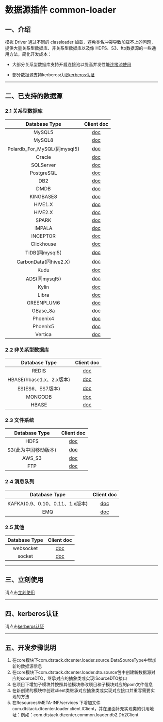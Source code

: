 # 数据源插件 common-loader

## 一、介绍
模拟 Driver 通过不同的 classloader 加载，避免类名冲突导致加载不上的问题，提供大量关系型数据库、非关系型数据库以及像 HDFS、S3、ftp数据源的一些通用方法，简化开发成本：

- 大部分关系型数据库支持开启连接池以提高并发性能[连接池使用](docs/connectionPool.md)

- 部分数据源支持kerberos认证[kerberos认证](docs/kerberos.md)

---

## 二、已支持的数据源

### 2.1 关系型数据库

| Database Type               | Client doc                                   |
|:---------------------------:|:---------------------------------------------:|
| MySQL5                     | [doc](docs/rdbms/mysql5.md)               |
| MySQL8                     | [doc](docs/rdbms/mysql8.md)               |
| Polardb_For_MySQL(同mysql5) | [doc](docs/rdbms/mysql5.md)               |
| Oracle                     | [doc](docs/rdbms/oracle.md)               |
| SQLServer                  | [doc](docs/rdbms/sqlserver.md)            |
| PostgreSQL                 | [doc](docs/rdbms/postgresql.md)           |
| DB2                        | [doc](docs/rdbms/rdbm.md)                  |
| DMDB                       | [doc](docs/rdbms/rdbm.md)                 |
| KINGBASE8                  | [doc](docs/rdbms/rdbm.md)            |
| HIVE1.X                    | [doc](docs/rdbms/hive.md)                |
| HIVE2.X                    | [doc](docs/rdbms/hive.md)                |
| SPARK                      | [doc](docs/rdbms/hive.md)                |
| IMPALA                     | [doc](docs/rdbms/rdbm.md)               |
| INCEPTOR                   | [doc](docs/rdbms/rdbm.md)               |
| Clickhouse                 | [doc](docs/rdbms/rdbm.md)           |
| TiDB(同mysql5)             | [doc](docs/rdbms/mysql5.md)               |
| CarbonData(同hive2.X)      | [doc](docs/rdbms/hive.md)                |
| Kudu                       | [doc](docs/rdbms/kudu.md)                 |
| ADS(同mysql5)              | [doc](docs/rdbms/mysql5.md)               |
| Kylin                      | [doc](docs/rdbms/rdbm.md)                |
| Libra                      | [doc](docs/rdbms/libra.md)                |
| GREENPLUM6                 | [doc](docs/rdbms/greenplum6.md)           |
| GBase_8a                   | [doc](docs/rdbms/rdbm.md)                |
| Phoenix4                   | [doc](docs/rdbms/rdbm.md)             |
| Phoenix5                   | [doc](docs/rdbms/rdbm.md)             |
| Vertica                    | [doc](docs/rdbms/rdbm.md)              |

### 2.2 非关系型数据库

| Database Type               | Client doc                                   |
|:---------------------------:|:---------------------------------------------:|
| REDIS                       | [doc](docs/nosql/redis.md)              |
| HBASE(hbase1.x、2.x版本)     | [doc](docs/nosql/hbase.md)               |
| ES(ES6、ES7版本)             | [doc](docs/nosql/es.md)                  |
| MONGODB                     | [doc](docs/nosql/mongodb.md)             |
| HBASE                       | [doc](docs/nosql/hbase.md)               |

### 2.3 文件系统

| Database Type               | Client doc                                   |
|:---------------------------:|:---------------------------------------------:|
| HDFS                        | [doc](docs/fs/hdfs.md)                   |
| S3(此为中国移动版本)           | [doc](docs/fs/s3.md)                     |
| AWS_S3                      | [doc](docs/fs/aws_s3.md)                 |
| FTP                         | [doc](docs/fs/ftp.md)                    |

### 2.4 消息队列

| Database Type               | Client doc                                   |
|:------------------------------:|:------------------------------------------:|
| KAFKA(0.9、0.10、0.11、1.x版本)  | [doc](docs/mq/kafka.md)               |
| EMQ                            | [doc](docs/mq/emq.md)                 |

### 2.5 其他

| Database Type               | Client doc                                   |
|:------------------------------:|:------------------------------------------:|
| websocket                      | [doc](docs/other/websocket.md)        |
| socket                         | [doc](docs/other/socket.md)           |

---

## 三、立刻使用

请点击[立刻使用](docs/nowstart.md)

---

## 四、kerberos认证

请点击[kerberos认证](docs/kerberos.md)

---

## 五、开发步骤说明
1. 在core模块下com.dtstack.dtcenter.loader.source.DataSourceType中增加新的数据源信息
2. 在core模块下com.dtstack.dtcenter.loader.dto.source包中创建新数据源对应的sourceDTO，继承对应的抽象类或实现ISourceDTO接口
3. 在项目下增加子模块并按照其他模块修改项目和子模块对应的pom文件信息
4. 在新创建的模块中创建client类继承对应抽象类或实现对应接口并重写需要实现的方法
5. 在Resources/META-INF/services 下增加文件com.dtstack.dtcenter.loader.client.IClient，并在里面补充实现类的引用地址：例如：com.dtstack.dtcenter.common.loader.db2.Db2Client